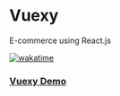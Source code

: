 # Vuexy
E-commerce using React.js

[![wakatime](https://wakatime.com/badge/user/7f90d00b-e60e-483b-a30c-91c17364831a/project/38bb1312-c45b-4532-bf48-e647c8b5469a.svg)](https://wakatime.com/badge/user/7f90d00b-e60e-483b-a30c-91c17364831a/project/38bb1312-c45b-4532-bf48-e647c8b5469a)

### [Vuexy Demo](https://ahmed-radi-vuexy.netlify.app/)
